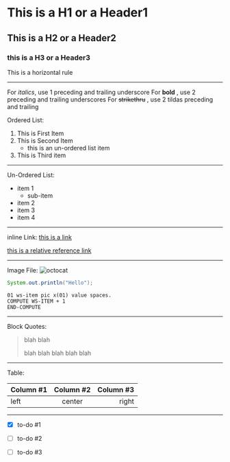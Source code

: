 # This is a H1 or a Header1
## This is a H2 or a Header2
### this is a H3 or a Header3

This is a horizontal rule
___

For _italics_, use 1 preceding and trailing underscore
For __bold__ , use 2 preceding and trailing underscores
For ~~strikethru~~ , use 2 tildas preceding and trailing

Ordered List:
1. This is First Item
2. This is Second Item
   * this is an un-ordered list item
3.  This is Third item

____

Un-Ordered List:
* item 1
  * sub-item
* item 2
* item 3
* item 4

____

inline Link:
[this is a link](https://github.com "github")

[this is a relative reference link](/README.md "Same File")

____

Image File:
![octocat](https://github.githubassets.com/images/modules/logos_page/Octocat.png "Octocat")

```java
System.out.println("Hello");
```
```cobol
01 ws-item pic x(01) value spaces.
COMPUTE WS-ITEM + 1 
END-COMPUTE
```

____

Block Quotes:
> blah blah
>
> blah blah
> blah blah
> blah


____
Table:

| Column #1        |   Column #2            |  Column #3      |
| ------------- | :--------------: | -----------: | 
| left |center| right

____

- [x] to-do #1
- [ ] to-do #2
- [ ] to-do #3










